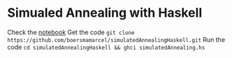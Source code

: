 # Simualed Annealing with Haskell

Check the [notebook](http://nbviewer.ipython.org/github/boersmamarcel/simulatedAnnealingHaskell/blob/master/Traveling%20sales%20man%20problem%20with%20simulated%20annealing.ipynb)
Get the code ```git clone https://github.com/boersmamarcel/simulatedAnnealingHaskell.git```
Run the code `cd simulatedAnnealingHaskell && ghci simulatedAnnealing.hs`

